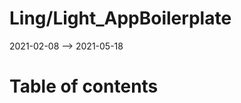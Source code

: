 Ling/Light_AppBoilerplate
================
2021-02-08 --> 2021-05-18




Table of contents
===========





